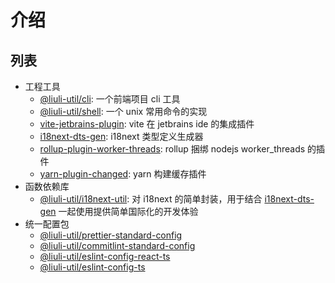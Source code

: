 # 介绍

## 列表

- 工程工具
  - [@liuli-util/cli](https://github.com/rxliuli/liuli-tools/tree/master/apps/liuli-cli): 一个前端项目 cli 工具
  - [@liuli-util/shell](https://github.com/rxliuli/liuli-tools/tree/master/apps/shell): 一个 unix 常用命令的实现
  - [vite-jetbrains-plugin](https://github.com/rxliuli/liuli-tools/tree/master/jetbrains-plugins/vite-jetbrains-plugin): vite 在 jetbrains ide 的集成插件
  - [i18next-dts-gen](i18next-dts-gen/README.md): i18next 类型定义生成器
  - [rollup-plugin-worker-threads](https://github.com/rxliuli/liuli-tools/tree/master/libs/rollup-plugin-worker-threads): rollup 捆绑 nodejs worker_threads 的插件
  - [yarn-plugin-changed](https://github.com/rxliuli/liuli-tools/tree/master/libs/yarn-plugin-changed): yarn 构建缓存插件
- 函数依赖库
  - [@liuli-util/i18next-util](https://github.com/rxliuli/liuli-tools/tree/master/libs/i18next-util): 对 i18next 的简单封装，用于结合 [i18next-dts-gen](i18next-dts-gen/README.md) 一起使用提供简单国际化的开发体验
- 统一配置包
  - [@liuli-util/prettier-standard-config](https://github.com/rxliuli/liuli-tools/tree/master/libs/prettier-standard-config)
  - [@liuli-util/commitlint-standard-config](https://github.com/rxliuli/liuli-tools/tree/master/libs/commitlint-standard-config)
  - [@liuli-util/eslint-config-react-ts](https://github.com/rxliuli/liuli-tools/tree/master/libs/eslint-config-react-ts)
  - [@liuli-util/eslint-config-ts](https://github.com/rxliuli/liuli-tools/tree/master/libs/eslint-config-ts)
